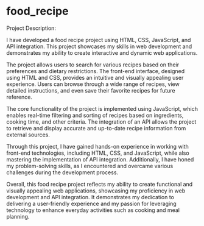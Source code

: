 # food_recipe
Project Description:

I have developed a food recipe project using HTML, CSS, JavaScript, and API integration. This project showcases my skills in web development and demonstrates my ability to create interactive and dynamic web applications.

The project allows users to search for various recipes based on their preferences and dietary restrictions. The front-end interface, designed using HTML and CSS, provides an intuitive and visually appealing user experience. Users can browse through a wide range of recipes, view detailed instructions, and even save their favorite recipes for future reference.

The core functionality of the project is implemented using JavaScript, which enables real-time filtering and sorting of recipes based on ingredients, cooking time, and other criteria. The integration of an API allows the project to retrieve and display accurate and up-to-date recipe information from external sources.

Through this project, I have gained hands-on experience in working with front-end technologies, including HTML, CSS, and JavaScript, while also mastering the implementation of API integration. Additionally, I have honed my problem-solving skills, as I encountered and overcame various challenges during the development process.

Overall, this food recipe project reflects my ability to create functional and visually appealing web applications, showcasing my proficiency in web development and API integration. It demonstrates my dedication to delivering a user-friendly experience and my passion for leveraging technology to enhance everyday activities such as cooking and meal planning.


